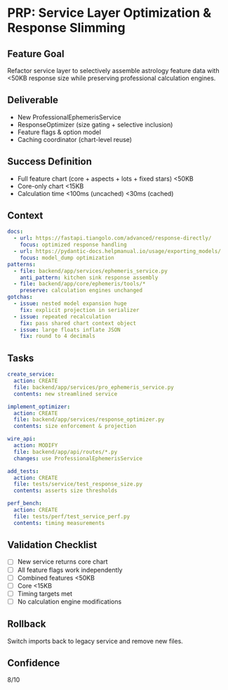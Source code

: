 # PRP: Service Layer Optimization & Response Slimming

## Feature Goal
Refactor service layer to selectively assemble astrology feature data with <50KB response size while preserving professional calculation engines.

## Deliverable
- New ProfessionalEphemerisService
- ResponseOptimizer (size gating + selective inclusion)
- Feature flags & option model
- Caching coordinator (chart-level reuse)

## Success Definition
- Full feature chart (core + aspects + lots + fixed stars) <50KB
- Core-only chart <15KB
- Calculation time <100ms (uncached) <30ms (cached)

## Context
```yaml
docs:
  - url: https://fastapi.tiangolo.com/advanced/response-directly/
    focus: optimized response handling
  - url: https://pydantic-docs.helpmanual.io/usage/exporting_models/
    focus: model_dump optimization
patterns:
  - file: backend/app/services/ephemeris_service.py
    anti_pattern: kitchen sink response assembly
  - file: backend/app/core/ephemeris/tools/*
    preserve: calculation engines unchanged
gotchas:
  - issue: nested model expansion huge
    fix: explicit projection in serializer
  - issue: repeated recalculation
    fix: pass shared chart context object
  - issue: large floats inflate JSON
    fix: round to 4 decimals
```

## Tasks
```yaml
create_service:
  action: CREATE
  file: backend/app/services/pro_ephemeris_service.py
  contents: new streamlined service

implement_optimizer:
  action: CREATE
  file: backend/app/services/response_optimizer.py
  contents: size enforcement & projection

wire_api:
  action: MODIFY
  file: backend/app/api/routes/*.py
  changes: use ProfessionalEphemerisService

add_tests:
  action: CREATE
  file: tests/service/test_response_size.py
  contents: asserts size thresholds

perf_bench:
  action: CREATE
  file: tests/perf/test_service_perf.py
  contents: timing measurements
```

## Validation Checklist
- [ ] New service returns core chart
- [ ] All feature flags work independently
- [ ] Combined features <50KB
- [ ] Core <15KB
- [ ] Timing targets met
- [ ] No calculation engine modifications

## Rollback
Switch imports back to legacy service and remove new files.

## Confidence
8/10
